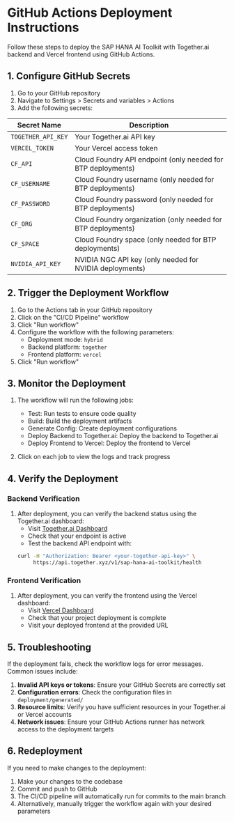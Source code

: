 # GitHub Actions Deployment Instructions

Follow these steps to deploy the SAP HANA AI Toolkit with Together.ai backend and Vercel frontend using GitHub Actions.

## 1. Configure GitHub Secrets

1. Go to your GitHub repository
2. Navigate to Settings > Secrets and variables > Actions
3. Add the following secrets:

| Secret Name | Description |
|-------------|-------------|
| `TOGETHER_API_KEY` | Your Together.ai API key |
| `VERCEL_TOKEN` | Your Vercel access token |
| `CF_API` | Cloud Foundry API endpoint (only needed for BTP deployments) |
| `CF_USERNAME` | Cloud Foundry username (only needed for BTP deployments) |
| `CF_PASSWORD` | Cloud Foundry password (only needed for BTP deployments) |
| `CF_ORG` | Cloud Foundry organization (only needed for BTP deployments) |
| `CF_SPACE` | Cloud Foundry space (only needed for BTP deployments) |
| `NVIDIA_API_KEY` | NVIDIA NGC API key (only needed for NVIDIA deployments) |

## 2. Trigger the Deployment Workflow

1. Go to the Actions tab in your GitHub repository
2. Click on the "CI/CD Pipeline" workflow
3. Click "Run workflow"
4. Configure the workflow with the following parameters:
   - Deployment mode: `hybrid`
   - Backend platform: `together`
   - Frontend platform: `vercel`
5. Click "Run workflow"

## 3. Monitor the Deployment

1. The workflow will run the following jobs:
   - Test: Run tests to ensure code quality
   - Build: Build the deployment artifacts
   - Generate Config: Create deployment configurations
   - Deploy Backend to Together.ai: Deploy the backend to Together.ai
   - Deploy Frontend to Vercel: Deploy the frontend to Vercel

2. Click on each job to view the logs and track progress

## 4. Verify the Deployment

### Backend Verification

1. After deployment, you can verify the backend status using the Together.ai dashboard:
   - Visit [Together.ai Dashboard](https://api.together.xyz/dashboard)
   - Check that your endpoint is active
   - Test the backend API endpoint with:
   ```bash
   curl -H "Authorization: Bearer <your-together-api-key>" \
        https://api.together.xyz/v1/sap-hana-ai-toolkit/health
   ```

### Frontend Verification

1. After deployment, you can verify the frontend using the Vercel dashboard:
   - Visit [Vercel Dashboard](https://vercel.com/dashboard)
   - Check that your project deployment is complete
   - Visit your deployed frontend at the provided URL

## 5. Troubleshooting

If the deployment fails, check the workflow logs for error messages. Common issues include:

1. **Invalid API keys or tokens**: Ensure your GitHub Secrets are correctly set
2. **Configuration errors**: Check the configuration files in `deployment/generated/`
3. **Resource limits**: Verify you have sufficient resources in your Together.ai or Vercel accounts
4. **Network issues**: Ensure your GitHub Actions runner has network access to the deployment targets

## 6. Redeployment

If you need to make changes to the deployment:

1. Make your changes to the codebase
2. Commit and push to GitHub
3. The CI/CD pipeline will automatically run for commits to the main branch
4. Alternatively, manually trigger the workflow again with your desired parameters